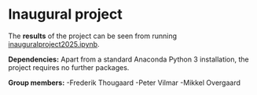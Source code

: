 # Inaugural project

The **results** of the project can be seen from running [inauguralproject2025.ipynb](inauguralproject2025.ipynb).

**Dependencies:** Apart from a standard Anaconda Python 3 installation, the project requires no further packages.

**Group members:**
  -Frederik Thougaard
  -Peter Vilmar
  -Mikkel Overgaard
